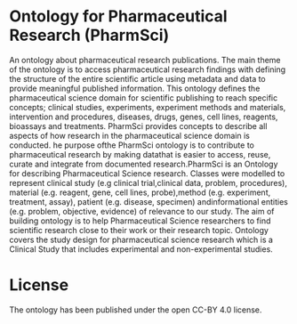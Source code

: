 Ontology for Pharmaceutical Research (PharmSci)
===================
An ontology about pharmaceutical research publications. The main theme of the ontology is to access pharmaceutical research findings with defining the structure of the entire scientific article using metadata and data to provide meaningful published information. This ontology defines the pharmaceutical science domain for scientific publishing to reach specific concepts; clinical studies, experiments, experiment methods and materials, intervention and procedures, diseases, drugs, genes, cell lines, reagents, bioassays and treatments.
PharmSci provides concepts to describe all aspects of how research in the pharmaceutical science domain is conducted. he purpose ofthe PharmSci ontology is to contribute to pharmaceutical research by making datathat is easier to access, reuse, curate and integrate from documented research.PharmSci is an Ontology for describing Pharmaceutical Science research. Classes were modelled to represent clinical study (e.g clinical trial,clinical data, problem, procedures), material (e.g. reagent, gene, cell lines, probe),method (e.g. experiment, treatment, assay), patient (e.g. disease, specimen) andinformational entities (e.g. problem, objective, evidence) of relevance to our study. The aim of building ontology is to help Pharmaceutical Science researchers to find scientific research close to their work or their research topic. Ontology covers the study design for pharmaceutical science research which is a Clinical Study that includes experimental and non-experimental studies.

License
==========
The ontology has been published under the open CC-BY 4.0 license.